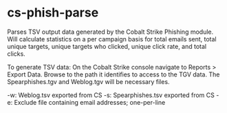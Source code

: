 # cs-phish-parse
Parses TSV output data generated by the Cobalt Strike Phishing module.  Will calculate statistics on a per campaign basis for total emails sent, total unique targets, unique targets who clicked, unique click rate, and total clicks.

To generate TSV data: On the Cobalt Strike console navigate to Reports > Export Data.  Browse to the path it identifies to access to the TGV data.  The Spearphishes.tgv and Weblog.tgv will be necessary files.

-w: Weblog.tsv exported from CS
-s: Spearphishes.tsv exported from CS
-e: Exclude file containing email addresses; one-per-line
